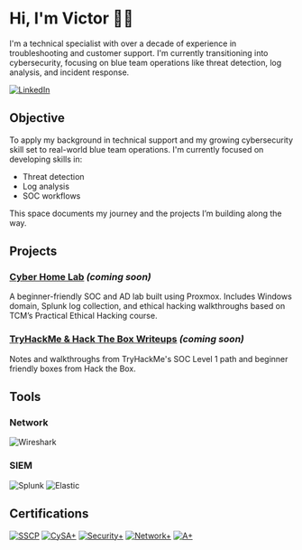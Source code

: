 # Hi, I'm Victor 👋🏽

I'm a technical specialist with over a decade of experience in troubleshooting and customer support. I'm currently transitioning into cybersecurity, focusing on blue team operations like threat detection, log analysis, and incident response.

[![LinkedIn](https://img.shields.io/badge/-LinkedIn-0077B5?style=flat&logo=linkedin&logoColor=white)](https://www.linkedin.com/in/vic1101/)

## Objective

To apply my background in technical support and my growing cybersecurity skill set to real-world blue team operations. I'm currently focused on developing skills in:

- Threat detection  
- Log analysis  
- SOC workflows  

This space documents my journey and the projects I’m building along the way.

## Projects
### [Cyber Home Lab](https://github.com/victorechevarria/cyber-home-lab) *(coming soon)*
A beginner-friendly SOC and AD lab built using Proxmox. Includes Windows domain, Splunk log collection, and ethical hacking walkthroughs based on TCM’s Practical Ethical Hacking course.

### [TryHackMe & Hack The Box Writeups](https://github.com/victorechevarria/ctf-writeups) *(coming soon)*
Notes and walkthroughs from TryHackMe's SOC Level 1 path and beginner friendly boxes from Hack the Box.

<!-- <a href="https://github.com/victorechevarria/Active-Directory-Lab-build/blob/main/README.md">Active Directory Lab Build</a> -->

## Tools
### Network
![Wireshark](https://img.shields.io/badge/Wireshark-1679A7?logo=wireshark&logoColor=white&style=flat)

<!-- ### Endpoint
![Microsoft Defender](https://img.shields.io/badge/Microsoft%20Defender-0078D4?logo=windows&logoColor=white&style=flat)
![Velociraptor](https://img.shields.io/badge/Velociraptor-800000?logo=github&logoColor=white&style=flat)
![Volatility](https://img.shields.io/badge/Volatility-4B0082?style=flat&logo=hackthebox&logoColor=white) -->

### SIEM
![Splunk](https://img.shields.io/badge/Splunk-000000?logo=splunk&logoColor=white&style=flat)
![Elastic](https://img.shields.io/badge/Elastic-005571?logo=elasticsearch&logoColor=white&style=flat)
<!-- ![Microsoft Sentinel](https://img.shields.io/badge/Microsoft%20Sentinel-5C2D91?logo=microsoft&logoColor=white&style=flat) -->

<!-- ### Ticketing
![Jira](https://img.shields.io/badge/Jira-0052CC?logo=jira&logoColor=white&style=flat) -->

## Certifications
[![SSCP](https://img.shields.io/badge/SSCP-DC143C?style=flat&labelColor=DC143C&logoColor=white)](https://www.credly.com/badges/your-sscp-link)
[![CySA+](https://img.shields.io/badge/CySA%2B-8A2BE2?style=flat&labelColor=8A2BE2&logoColor=white)](https://www.credly.com/badges/your-cysa-link)
[![Security+](https://img.shields.io/badge/Security%2B-0077B5?style=flat&labelColor=0077B5&logoColor=white)](https://www.credly.com/badges/your-securityplus-link)
[![Network+](https://img.shields.io/badge/Network%2B-228B22?style=flat&labelColor=228B22&logoColor=white)](https://www.credly.com/badges/your-networkplus-link)
[![A+](https://img.shields.io/badge/A%2B-FF8C00?style=flat&labelColor=FF8C00&logoColor=white)](https://www.credly.com/badges/your-aplus-link)

